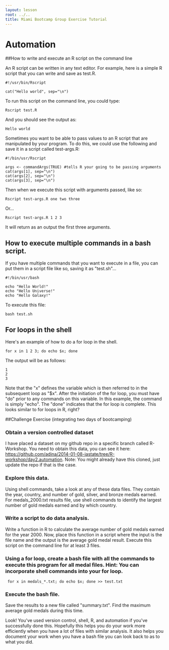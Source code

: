 ```yaml
---
layout: lesson
root: ../..
title: Miami Bootcamp Group Exercise Tutorial
---
```


# Automation

##How to write and execute an R script on the command line

An R script can be written in any text editor.  For example, here is a simple R script that you can write and save as test.R.

    #!/usr/bin/Rscript

    cat("Hello world", sep="\n")

To run this script on the command line, you could type:

    Rscript test.R

And you should see the output as:

    Hello world

Sometimes you want to be able to pass values to an R script that are manipulated by your program.  To do this, we could use the following and save it in a script called test-args.R:

    #!/bin/usr/Rscript

    args <- commandArgs(TRUE) #tells R your going to be passing arguments
    cat(args[1], sep="\n")
    cat(args[2], sep="\n")
    cat(args[3], sep="\n")

Then when we execute this script with arguments passed, like so:

    Rscript test-args.R one two three

Or...

    Rscript test-args.R 1 2 3

It will return as an output the first three arguments.

## How to execute multiple commands in a bash script.
 
If you have multiple commands that you want to execute in a file, you can put them in a script file like so, saving it as "test.sh"...

    #!/bin/usr/bash

    echo "Hello World!"
    echo "Hello Universe!"
    echo "Hello Galaxy!"

To execute this file:

    bash test.sh

## For loops in the shell
 
Here's an example of how to do a for loop in the shell.

    for x in 1 2 3; do echo $x; done

The output will be as follows:
    
    1
    2
    3

Note that the "x" defines the variable which is then referred to in the subsequent loop as "$x".  After the initiation of the for loop, you must have  "do" prior to any commands on this variable.  In this example, the command is simply "echo".  The "done" indicates that the for loop is complete.  This looks similar to for loops in R, right?


##Challenge Exercise (integrating two days of bootcamping)
 
###  Obtain a version controlled dataset

I have placed a dataset on my github repo in a specific branch called R-Workshop.  You need to obtain this data, you can see it here:  https://github.com/adina/2014-01-08-iastate/tree/R-workshop/day2.automation.  Note:  You might already have this cloned, just update the repo if that is the case.
 
###  Explore this data.  

Using shell commands, take a look at any of these data files.  They contain the year, country, and number of gold, silver, and bronze medals earned.  For medals_2000.txt results file, use shell commands to identify the largest number of gold medals earned and by which country.
 
###  Write a script to do data analysis.  

Write a function in R to calculate the average number of gold medals earned for the year 2000.  Now, place this function in a script where the input is the file name and the output is the average gold medal result.  Execute this script on the command line for at least 3 files.
 
###  Using a for loop, create a bash file with all the commands to execute this program for all medal files.  Hint:  You can incorporate shell commands into your for loop.  
    
     for x in medals_*.txt; do echo $x; done >> test.txt
###  Execute the bash file.
 
Save the results to a new file called "summary.txt".  Find the maximum average gold medals during this time.

Look!  You've used version control, shell, R, and automation if you've successfully done this.  Hopefully this helps you do your work more efficiently when you have a lot of files with similar analysis.  It also helps you document your work when you have a bash file you can look back to as to what you did.  



